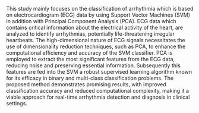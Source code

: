 This study mainly focuses on the classification of arrhythmia which is based on electrocardiogram (ECG) data by using Support Vector Machines (SVM) in addition with Principal Component Analysis (PCA). ECG data which contains critical information about the electrical activity of the heart, are analyzed to identify arrhythmias, potentially life-threatening irregular heartbeats. The high-dimensional nature of ECG signals necessitates the use of dimensionality reduction techniques, such as PCA, to enhance the computational efficiency and accuracy of the SVM classifier. PCA is employed to extract the most significant features from the ECG data, reducing noise and preserving essential information. Subsequently this features are fed into the SVM a robust supervised learning algorithm known for its efficacy in binary and multi-class classification problems. The proposed method demonstrates promising results, with improved classification accuracy and reduced computational complexity, making it a viable approach for real-time arrhythmia detection and diagnosis in clinical settings.
